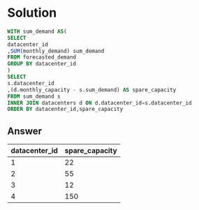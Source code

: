 # Solution
```sql
WITH sum_demand AS(
SELECT 
datacenter_id
,SUM(monthly_demand) sum_demand
FROM forecasted_demand
GROUP BY datacenter_id
)
SELECT
s.datacenter_id
,(d.monthly_capacity - s.sum_demand) AS spare_capacity
FROM sum_demand s
INNER JOIN datacenters d ON d.datacenter_id=s.datacenter_id
ORDER BY datacenter_id,spare_capacity
```
## Answer
|datacenter_id|	spare_capacity|
|---|----|
|1|	22|
|2|	55|
|3|	12|
|4|	150|
